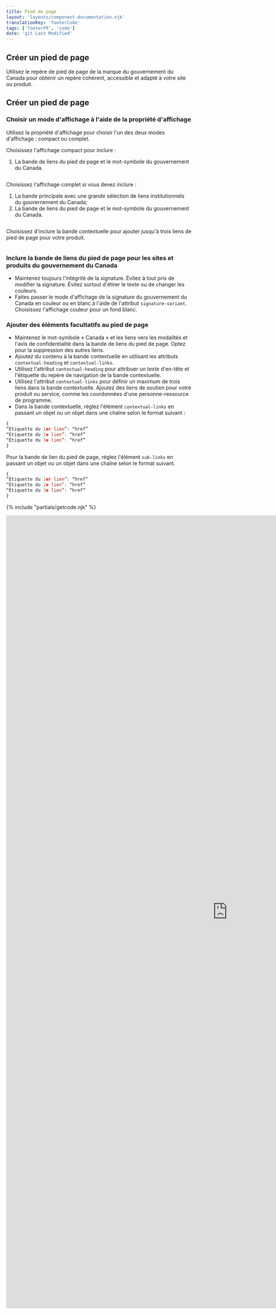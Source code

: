 ```yaml
---
title: Pied de page
layout: 'layouts/component-documentation.njk'
translationKey: 'footerCode'
tags: ['footerFR', 'code']
date: 'git Last Modified'
---
```


## Créer un pied de page

Utilisez le repère de pied de page de la marque du gouvernement du Canada pour obtenir un repère cohérent, accessible et adapté à votre site ou produit.

## Créer un pied de page

### Choisir un mode d'affichage à l'aide de la propriété d'affichage

Utilisez la propriété d'affichage pour choisir l'un des deux modes d'affichage : compact ou complet.

Choisissez l'affichage compact pour inclure :

1. La bande de liens du pied de page et le mot-symbole du gouvernement du Canada.

<img class="b-sm b-default mt-300 mb-600 p-300" src="/images/fr/components/example/example-footer-compact.svg" alt=""/>

Choisissez l'affichage complet si vous devez inclure :

1. La bande principale avec une grande sélection de liens institutionnels du gouvernement du Canada;
2. La bande de liens du pied de page et le mot-symbole du gouvernement du Canada.

<img class="b-sm b-default mt-300 mb-600 p-300" src="/images/fr/components/example/example-footer-full.svg" alt=""/>

Choisissez d'inclure la bande contextuelle pour ajouter jusqu'à trois liens de pied de page pour votre produit.

<img class="b-sm b-default mt-300 mb-600 p-300" src="/images/fr/components/example/example-footer-full-with-contextual-links.svg" alt=""/>

### Inclure la bande de liens du pied de page pour les sites et produits du gouvernement du Canada

- Maintenez toujours l'intégrité de la signature. Évitez à tout prix de modifier la signature. Évitez surtout d'étirer le texte ou de changer les couleurs.
- Faites passer le mode d'affichage de la signature du gouvernement du Canada en couleur ou en blanc à l'aide de l'attribut `signature-variant`. Choisissez l'affichage couleur pour un fond blanc.

### Ajouter des éléments facultatifs au pied de page

- Maintenez le mot-symbole « Canada » et les liens vers les modalités et l'avis de confidentialité dans la bande de liens du pied de page. Optez pour la suppression des autres liens.
- Ajoutez du contenu à la bande contextuelle en utilisant les attributs `contextual-heading` et `contextual-links`.
- Utilisez l'attribut `contextual-heading` pour attribuer un texte d'en-tête et l'étiquette du repère de navigation de la bande contextuelle.
- Utilisez l'attribut `contextual-links` pour définir un maximum de trois liens dans la bande contextuelle. Ajoutez des liens de soutien pour votre produit ou service, comme les coordonnées d'une personne-ressource de programme.
- Dans la bande contextuelle, réglez l'élément `contextual-links` en passant un objet ou un objet dans une chaîne selon le format suivant :

```js
{
“Étiquette du 1er lien”: “href”
“Étiquette du 2e lien”: “href”
“Étiquette du 3e lien”: “href”
}
```

Pour la bande de lien du pied de page, réglez l'élément `sub-links` en passant un objet ou un objet dans une chaîne selon le format suivant.

```js
{
“Étiquette du 1er lien”: “href”
“Étiquette du 2e lien”: “href”
“Étiquette du 3e lien”: “href”
}
```

{% include "partials/getcode.njk" %}

<iframe
  title="Survol des propriétés et des évènements relatifs à gcds-footer."
  src="https://cds-snc.github.io/gcds-components/iframe.html?viewMode=docs&demo=true&singleStory=true&id=components-footer--events-properties&lang=fr"
  width="1200"
  height="2150"
  style="display: block; margin: 0 auto;"
  frameBorder="0"
  allow="clipboard-write"
></iframe>
